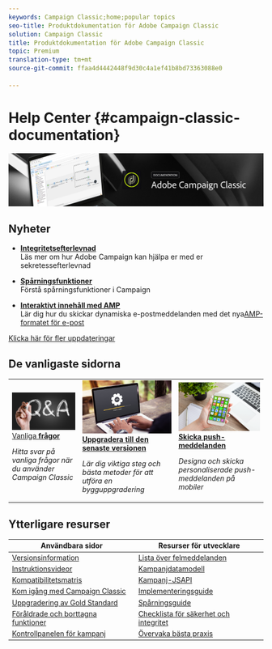 ```yaml
---
keywords: Campaign Classic;home;popular topics
seo-title: Produktdokumentation för Adobe Campaign Classic
solution: Campaign Classic
title: Produktdokumentation för Adobe Campaign Classic
topic: Premium
translation-type: tm+mt
source-git-commit: ffaa4d4442448f9d30c4a1ef41b8bd73363088e0

---
```



# Help Center {#campaign-classic-documentation}

![](platform/using/assets/do-not-localize/banner_acc_doc.jpg)

## Nyheter

* **[Integritetsefterlevnad](https://helpx.adobe.com/campaign/kb/campaign-privacy.html)**<br/> Läs mer om hur Adobe Campaign kan hjälpa er med er sekretessefterlevnad

* **[Spårningsfunktioner](https://helpx.adobe.com/campaign/kb/acc-tracking.html)**<br/> Förstå spårningsfunktioner i Campaign

* **[Interaktivt innehåll med AMP](delivery/using/defining-interactive-content.md)**<br/>Lär dig hur du skickar dynamiska e-postmeddelanden med det nya[AMP-formatet för e-post](https://amp.dev/about/email/)

[Klicka här för fler uppdateringar](/help/rn/using/documentation-updates.md)

## De vanligaste sidorna

<table>
<tr>
  <td>
    <a href="platform/using/common-questions.md">
      <img alt="Vanliga frågor" src="platform/using/assets/FAQ.png"/>
    </a>
    <div>
      <a href="platform/using/common-questions.md">
    Vanliga <strong>frågor</strong></a>
    </div>
    <p>
    <em>Hitta svar på vanliga frågor när du använder Campaign Classic</em>
    <p>
  </td>
   <td>
    <a href="https://docs.campaign.adobe.com/doc/AC/getting_started/EN/buildUpgrade.html">
      <img alt="Bygg uppgradering" src="platform/using/assets/upgrade.png" />
    </a>
    <div>
      <a href="https://docs.campaign.adobe.com/doc/AC/getting_started/EN/buildUpgrade.html">
    <strong>Uppgradera till den senaste versionen</strong></a>
    </div>
    <p>
    <em>Lär dig viktiga steg och bästa metoder för att utföra en bygguppgradering</em>
    <p>
  </td>
  <td>
    <a href="delivery/using/creating-notifications.md">
       <img alt="Push-meddelanden" src="platform/using/assets/push.png" />
    </a>
    <div>
       <a href="delivery/using/creating-notifications.md">
    <strong>Skicka push-meddelanden</strong></a>
    </div>
    <p>
    <em>Designa och skicka personaliserade push-meddelanden på mobiler</em>
    <p>
  </td>
</tr>
</table>

## Ytterligare resurser

| Användbara sidor | Resurser för utvecklare |
|---|---|
| [Versionsinformation](/help/rn/using/latest-release.md) | [Lista över felmeddelanden](https://docs.adobe.com/content/help/en/campaign-classic/technicalresources/error_messages/error_codes.html) |
| [Instruktionsvideor](https://docs.adobe.com/content/help/en/campaign-learn/campaign-classic-tutorials/overview.html) | [Kampanjdatamodell](configuration/using/about-data-model.md) |
| [Kompatibilitetsmatris](https://helpx.adobe.com/campaign/kb/compatibility-matrix.html) | [Kampanj-JSAPI](https://docs.adobe.com/content/help/en/campaign-classic/technicalresources/api/p-1.html) |
| [Kom igång med Campaign Classic](platform/using/about-adobe-campaign-classic.md) | [Implementeringsguide](https://helpx.adobe.com/campaign/kb/acc-implementation.html) |
| [Uppgradering av Gold Standard](https://helpx.adobe.com/campaign/kb/gold-standard.html) | [Spårningsguide](https://helpx.adobe.com/campaign/kb/acc-tracking.html) |
| [Föråldrade och borttagna funktioner](https://helpx.adobe.com/campaign/kb/deprecated-and-removed-features.html) | [Checklista för säkerhet och integritet](https://helpx.adobe.com/campaign/kb/acc-security.html) |
| [Kontrollpanelen för kampanj](https://docs.adobe.com/content/help/en/control-panel/using/control-panel-home.html) | [Övervaka bästa praxis](https://helpx.adobe.com/campaign/kb/acc-maintenance.html) |
